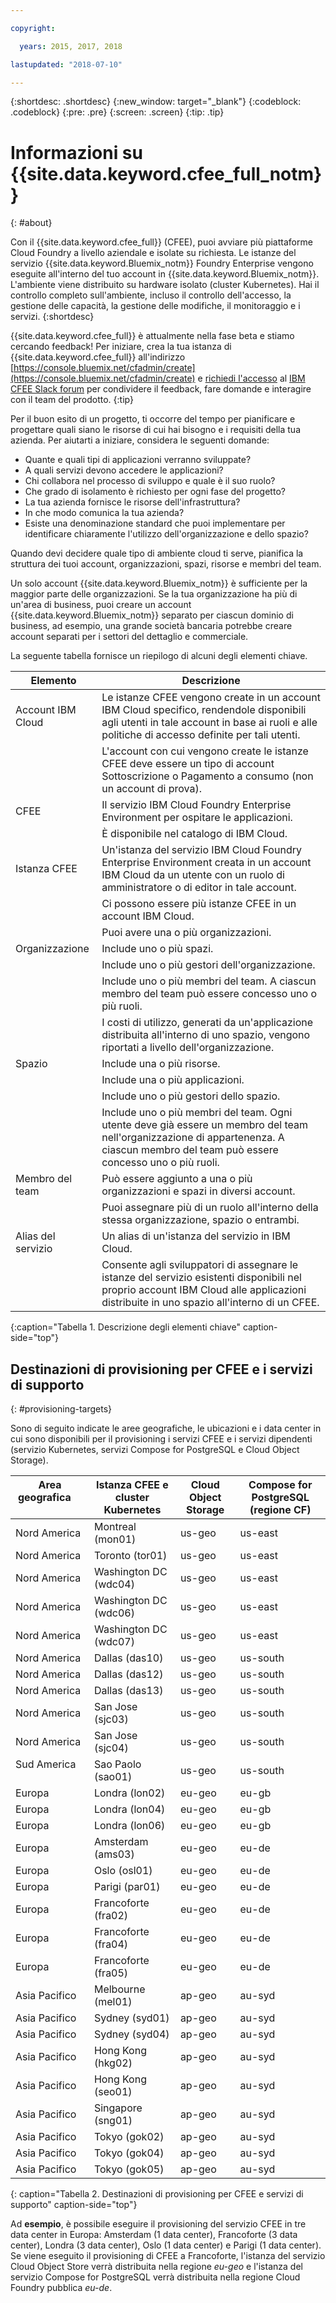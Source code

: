 ```yaml
---

copyright:

  years: 2015, 2017, 2018

lastupdated: "2018-07-10"

---
```


{:shortdesc: .shortdesc}
{:new_window: target="_blank"}
{:codeblock: .codeblock}
{:pre: .pre}
{:screen: .screen}
{:tip: .tip}

# Informazioni su {{site.data.keyword.cfee_full_notm}}
{: #about}

Con il {{site.data.keyword.cfee_full}} (CFEE), puoi avviare più piattaforme Cloud Foundry a livello aziendale e isolate su richiesta. Le istanze del servizio {{site.data.keyword.Bluemix_notm}} Foundry Enterprise vengono eseguite all'interno del tuo account in {{site.data.keyword.Bluemix_notm}}. L'ambiente viene distribuito su hardware isolato (cluster Kubernetes). Hai il controllo completo sull'ambiente, incluso il controllo dell'accesso, la gestione delle capacità, la gestione delle modifiche, il monitoraggio e i servizi.
{:shortdesc}

{{site.data.keyword.cfee_full}} è attualmente nella fase beta e stiamo cercando feedback! Per iniziare, crea la tua istanza di {{site.data.keyword.cfee_full}} all'indirizzo [https://console.bluemix.net/cfadmin/create](https://console.bluemix.net/cfadmin/create) e [richiedi l'accesso](http://ibm.biz/cfee-forum-signup) al [IBM CFEE Slack forum](https://ibm-cfee.slack.com) per condividere il feedback, fare domande e interagire con il team del prodotto.
{:tip}

Per il buon esito di un progetto, ti occorre del tempo per pianificare e progettare quali siano le risorse di cui hai bisogno e i requisiti della tua azienda. Per aiutarti a iniziare, considera le seguenti domande:

* Quante e quali tipi di applicazioni verranno sviluppate?
* A quali servizi devono accedere le applicazioni?
* Chi collabora nel processo di sviluppo e quale è il suo ruolo?
* Che grado di isolamento è richiesto per ogni fase del progetto?
* La tua azienda fornisce le risorse dell'infrastruttura?
* In che modo comunica la tua azienda?
* Esiste una denominazione standard che puoi implementare per identificare chiaramente l'utilizzo dell'organizzazione e dello spazio?

Quando devi decidere quale tipo di ambiente cloud ti serve, pianifica la struttura dei tuoi account, organizzazioni, spazi, risorse e membri del team.

Un solo account {{site.data.keyword.Bluemix_notm}} è sufficiente per la maggior parte delle organizzazioni. Se la tua organizzazione ha più di un'area di business, puoi creare un account {{site.data.keyword.Bluemix_notm}} separato per ciascun dominio di business, ad esempio, una grande società bancaria potrebbe creare account separati per i settori del dettaglio e commerciale.

La seguente tabella fornisce un riepilogo di alcuni degli elementi chiave.

| Elemento   | Descrizione |
|-----------|---------------|
| Account IBM Cloud | Le istanze CFEE vengono create in un account IBM Cloud specifico, rendendole disponibili agli utenti in tale account in base ai ruoli e alle politiche di accesso definite per tali utenti. |
|| L'account con cui vengono create le istanze CFEE deve essere un tipo di account Sottoscrizione o Pagamento a consumo (non un account di prova).  |
| CFEE | Il servizio IBM Cloud Foundry Enterprise Environment per ospitare le applicazioni. |
|| È disponibile nel catalogo di IBM Cloud. |
| Istanza CFEE | Un'istanza del servizio IBM Cloud Foundry Enterprise Environment creata in un account IBM Cloud da un utente con un ruolo di amministratore o di editor in tale account. |
|| Ci possono essere più istanze CFEE in un account IBM Cloud. |
|| Puoi avere una o più organizzazioni. |
| Organizzazione | Include uno o più spazi. |
|| Include uno o più gestori dell'organizzazione. |
|| Include uno o più membri del team. A ciascun membro del team può essere concesso uno o più ruoli. |
|| I costi di utilizzo, generati da un'applicazione distribuita all'interno di uno spazio, vengono riportati a livello dell'organizzazione. |
| Spazio | Include una o più risorse. |
|| Include una o più applicazioni. |
|| Include uno o più gestori dello spazio. |
|| Include uno o più membri del team. Ogni utente deve già essere un membro del team nell'organizzazione di appartenenza. A ciascun membro del team può essere concesso uno o più ruoli. |
| Membro del team | Può essere aggiunto a una o più organizzazioni e spazi in diversi account. |
|| Puoi assegnare più di un ruolo all'interno della stessa organizzazione, spazio o entrambi. |
| Alias del servizio | Un alias di un'istanza del servizio in IBM Cloud. |
|| Consente agli sviluppatori di assegnare le istanze del servizio esistenti disponibili nel proprio account IBM Cloud alle applicazioni distribuite in uno spazio all'interno di un CFEE.|
{:caption="Tabella 1. Descrizione degli elementi chiave" caption-side="top"}

## Destinazioni di provisioning per CFEE e i servizi di supporto
{: #provisioning-targets}

Sono di seguito indicate le aree geografiche, le ubicazioni e i data center in cui sono disponibili per il provisioning i servizi CFEE e i servizi dipendenti (servizio Kubernetes, servizi Compose for PostgreSQL e Cloud Object Storage).

|  **Area geografica** &nbsp; &nbsp; &nbsp; &nbsp; &nbsp; &nbsp; &nbsp; &nbsp; &nbsp; &nbsp; &nbsp; &nbsp;| **Istanza CFEE e cluster Kubernetes** | **Cloud Object Storage** | **Compose for PostgreSQL (regione CF)** |
|----------------------------------------|-------------------|-------------------|-------------------|
|Nord America | Montreal (mon01) | us-geo | us-east |
|Nord America | Toronto (tor01) | us-geo| us-east |
|Nord America | Washington DC (wdc04) | us-geo | us-east |
|Nord America | Washington DC (wdc06) | us-geo | us-east | 
|Nord America | Washington DC (wdc07) | us-geo | us-east |
|Nord America | Dallas (das10) | us-geo | us-south |
|Nord America | Dallas (das12) | us-geo | us-south |
|Nord America | Dallas (das13) | us-geo |us-south |
|Nord America | San Jose (sjc03) | us-geo | us-south |
|Nord America | San Jose (sjc04) | us-geo | us-south |
|Sud America &nbsp; &nbsp;| Sao Paolo (sao01) |  us-geo | us-south |
|Europa | Londra (lon02) | eu-geo | eu-gb |
|Europa | Londra (lon04) | eu-geo | eu-gb |
|Europa | Londra (lon06) | eu-geo | eu-gb | 
|Europa | Amsterdam (ams03) | eu-geo | eu-de |
|Europa | Oslo (osl01) |eu-geo | eu-de | 
|Europa | Parigi (par01) | eu-geo | eu-de |
|Europa | Francoforte (fra02) | eu-geo | eu-de |
|Europa | Francoforte (fra04) | eu-geo | eu-de | 
|Europa | Francoforte (fra05) |  eu-geo | eu-de |
|Asia Pacifico | Melbourne (mel01) | ap-geo | au-syd |
|Asia Pacifico | Sydney (syd01) | ap-geo | au-syd |
|Asia Pacifico | Sydney (syd04) | ap-geo | au-syd | 
|Asia Pacifico | Hong Kong (hkg02) | ap-geo | au-syd |
|Asia Pacifico | Hong Kong (seo01) | ap-geo | au-syd |
|Asia Pacifico | Singapore (sng01) | ap-geo | au-syd |
|Asia Pacifico | Tokyo (gok02) | ap-geo | au-syd |
|Asia Pacifico | Tokyo (gok04) | ap-geo | au-syd |
|Asia Pacifico | Tokyo (gok05) | ap-geo | au-syd |

{: caption="Tabella 2. Destinazioni di provisioning per CFEE e servizi di supporto" caption-side="top"}



Ad **esempio**, è possibile eseguire il provisioning del servizio CFEE in tre data center in Europa: Amsterdam (1 data center), Francoforte (3 data center), Londra (3 data center), Oslo (1 data center) e Parigi (1 data center). Se viene eseguito il provisioning di CFEE a Francoforte, l'istanza del servizio Cloud Object Store verrà distribuita nella regione _eu-geo_ e l'istanza del servizio Compose for PostgreSQL verrà distribuita nella regione Cloud Foundry pubblica _eu-de_.

